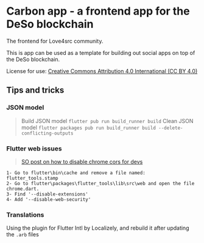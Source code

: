 # Carbon app - a frontend app for the DeSo blockchain 

The frontend for Love4src community.

This is app can be used as a template for building out social apps on top of the DeSo blockchain.

License for use:
[Creative Commons Attribution 4.0 International (CC BY 4.0)](https://creativecommons.org/licenses/by/4.0/)

## Tips and tricks

### JSON model
> Build JSON model `flutter pub run build_runner build`
> Clean JSON model ```flutter packages pub run build_runner build --delete-conflicting-outputs```

### Flutter web issues
> [SO post on how to disable chrome cors for devs](https://stackoverflow.com/a/66879350)
```
1- Go to flutter\bin\cache and remove a file named: flutter_tools.stamp
2- Go to flutter\packages\flutter_tools\lib\src\web and open the file chrome.dart.
3- Find '--disable-extensions'
4- Add '--disable-web-security'
```

### Translations
Using the plugin for Flutter Intl by Localizely, and rebuild it after updating the `.arb` files
